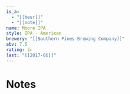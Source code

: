 ```yaml
---
is_a:
  - "[[beer]]"
  - "[[note]]"
name: Moore IPA
style: IPA - American
brewery: "[[Southern Pines Brewing Company]]"
abv: 7.5
rating: 👍
last: "[[2017-06]]"
---
```

# Notes

